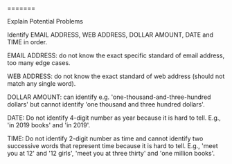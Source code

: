 
=======

Explain Potential Problems

Identify EMAIL ADDRESS, WEB ADDRESS, DOLLAR AMOUNT, DATE and TIME in order.

EMAIL ADDRESS: do not know the exact specific standard of email address, too many edge cases.

WEB ADDRESS: do not know the exact standard of web address (should not match any single word).

DOLLAR AMOUNT: can identify e.g. 'one-thousand-and-three-hundred dollars' but cannot identify 'one thousand and three hundred dollars'.

DATE: Do not identify 4-digit number as year because it is hard to tell. E.g., 'in 2019 books' and 'in 2019'.

TIME: Do not identify 2-digit number as time and cannot identify two successive words that represent time because it is hard to tell. E.g., 'meet you at 12' and '12 girls', 'meet you at three thirty' and 'one million books'.
